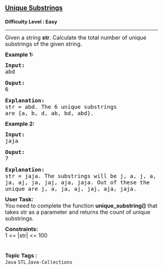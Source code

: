 <h2><a href="https://www.geeksforgeeks.org/problems/unique-substrings0524/1?page=1&category=Java&difficulty=Easy&status=unsolved&sortBy=submissions">Unique Substrings</a></h2><h3>Difficulty Level : Easy</h3><hr><div class="problems_problem_content__Xm_eO"><p><span style="font-size:18px">Given a string <strong>str</strong>. Calculate the total number of unique substrings of the given string.</span></p>

<p><strong><span style="font-size:18px">Example 1:</span></strong></p>

<pre><strong><span style="font-size:18px">Input:</span></strong>
<span style="font-size:18px">abd</span>

<strong><span style="font-size:18px">Ouput:</span></strong>
<span style="font-size:18px">6</span>

<span style="font-size:18px"><strong>Explanation:</strong>
str = abd. The 6 unique substrings 
are {a, b, d, ab, bd, abd}.</span></pre>

<p><strong><span style="font-size:18px">Example 2:</span></strong></p>

<pre><strong><span style="font-size:18px">Input:</span></strong><span style="font-size:18px">
jaja</span>

<strong><span style="font-size:18px">Ouput:</span></strong>
<span style="font-size:18px">7</span>

<span style="font-size:18px"><strong>Explanation:</strong>
str = jaja. The substrings will be j, a, j, a, 
ja, aj, ja, jaj, aja, jaja. Out of these the 
unique are j, a, ja, aj, jaj, aja, jaja.</span></pre>

<p><span style="font-size:18px"><strong>User Task:</strong><br>
You need to complete the function <strong>unique_substring()</strong> that takes str as a parameter and returns the count of unique substrings.</span></p>

<p><span style="font-size:18px"><strong>Constraints:</strong><br>
1 &lt;= |str| &lt;= 100</span></p>
</div><br><p><span style=font-size:18px><strong>Topic Tags : </strong><br><code>Java</code>&nbsp;<code>STL</code>&nbsp;<code>Java-Collections</code>&nbsp;